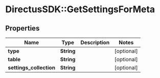 # DirectusSDK::GetSettingsForMeta

## Properties
Name | Type | Description | Notes
------------ | ------------- | ------------- | -------------
**type** | **String** |  | [optional] 
**table** | **String** |  | [optional] 
**settings_collection** | **String** |  | [optional] 


